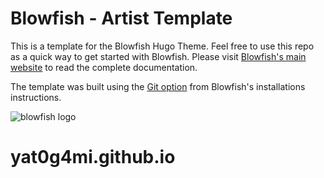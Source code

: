 # Blowfish - Artist Template
This is a template for the Blowfish Hugo Theme. Feel free to use this repo as a quick way to get started with Blowfish. Please visit [Blowfish's main website](https://github.com/nunocoracao/blowfish) to read the complete documentation.

The template was built using the [Git option](https://nunocoracao.github.io/blowfish/docs/installation/#install-using-git) from Blowfish's installations instructions.

![blowfish logo](https://github.com/nunocoracao/blowfish_artist/blob/main/logo.png?raw=true)
# yat0g4mi.github.io

